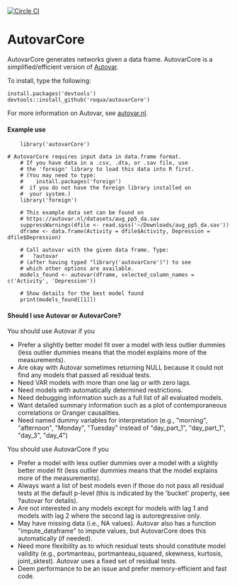 [![Circle CI](https://circleci.com/gh/roqua/autovarCore.png?style=shield&circle-token=6934b57a8e350e98f46f7798cf9347dce3c0d74f)](https://circleci.com/gh/roqua/autovarCore)

AutovarCore
===========

AutovarCore generates networks given a data frame. AutovarCore is a simplified/efficient version of [Autovar](https://github.com/roqua/autovar).

To install, type the following:

    install.packages('devtools')
    devtools::install_github('roqua/autovarCore')

For more information on Autovar, see [autovar.nl](https://autovar.nl).


#### Example use

		library('autovarCore')
    
    # AutovarCore requires input data in data.frame format.
		# If you have data in a .csv, .dta, or .sav file, use
		# the 'foreign' library to load this data into R first.
		# (You may need to type:
		#    install.packages('foreign')
		#  if you do not have the foreign library installed on
		#  your system.)
		library('foreign')
		
		# This example data set can be found on
		# https://autovar.nl/datasets/aug_pp5_da.sav
		suppressWarnings(dfile <- read.spss('~/Downloads/aug_pp5_da.sav'))
		dframe <- data.frame(Activity = dfile$Activity, Depression = dfile$Depression)
		
		# Call autovar with the given data frame. Type:
		#   ?autovar
		# (after having typed "library('autovarCore')") to see 
		# which other options are available.
		models_found <- autovar(dframe, selected_column_names = c('Activity', 'Depression'))
		
		# Show details for the best model found
		print(models_found[[1]])


#### Should I use Autovar or AutovarCore?

You should use Autovar if you

* Prefer a slightly better model fit over a model with less outlier dummies (less outlier dummies means that the model explains more of the measurements).
* Are okay with Autovar sometimes returning NULL because it could not find any models that passed all residual tests.
* Need VAR models with more than one lag or with zero lags.
* Need models with automatically determined restrictions.
* Need debugging information such as a full list of all evaluated models.
* Want detailed summary information such as a plot of contemporaneous correlations or Granger causalities.
* Need named dummy variables for interpretation (e.g., "morning", "afternoon", "Monday", "Tuesday" instead of "day\_part\_1", "day\_part\_1", "day\_3", "day\_4")

You should use AutovarCore if you

* Prefer a model with less outlier dummies over a model with a slightly better model fit (less outlier dummies means that the model explains more of the measurements).
* Always want a list of best models even if those do not pass all residual tests at the default p-level (this is indicated by the 'bucket' property, see ?autovar for details).
* Are not interested in any models except for models with lag 1 and models with lag 2 where the second lag is autoregressive only.
* May have missing data (i.e., NA values). Autovar also has a function "impute\_dataframe" to impute values, but AutovarCore does this automatically (if needed).
* Need more flexibility as to which residual tests should constitute model validity (e.g., portmanteau, portmanteau\_squared, skewness, kurtosis, joint_sktest). Autovar uses a fixed set of residual tests.
* Deem performance to be an issue and prefer memory-efficient and fast code.
